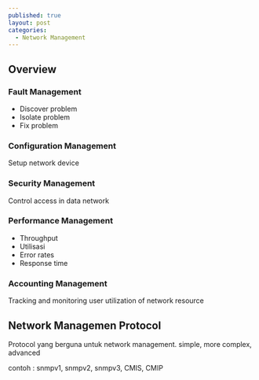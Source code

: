 ```yaml
---
published: true
layout: post
categories:
  - Network Management
---
```

## Overview
### Fault Management
- Discover problem
- Isolate problem
- Fix problem

### Configuration Management
Setup network device

### Security Management
Control access in data network

### Performance Management
- Throughput
- Utilisasi
- Error rates
- Response time

### Accounting Management
Tracking and monitoring user utilization of network resource

## Network Managemen Protocol
Protocol yang berguna untuk network management. simple, more complex, advanced

contoh : snmpv1, snmpv2, snmpv3, CMIS, CMIP
